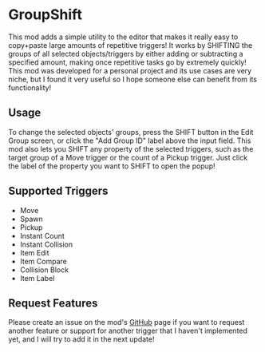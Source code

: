 # GroupShift

This mod adds a simple utility to the editor that makes it really easy to copy+paste large amounts of repetitive triggers! It works by <cj>SHIFTING</c> the groups of all selected objects/triggers by either adding or subtracting a specified amount, making once repetitive tasks go by extremely quickly! This mod was developed for a personal project and its use cases are very niche, but I found it very useful so I hope someone else can benefit from its functionality!

## Usage

To change the selected objects' groups, press the <cj>SHIFT</c> button in the Edit Group screen, or click the "Add Group ID" label above the input field. This mod also lets you <cj>SHIFT</c> any property of the selected triggers, such as the target group of a Move trigger or the count of a Pickup trigger. Just click the label of the property you want to <cj>SHIFT</c> to open the popup!

## Supported Triggers

 * Move
 * Spawn
 * Pickup
 * Instant Count
 * Instant Collision
 * Item Edit
 * Item Compare
 * Collision Block
 * Item Label

## Request Features

Please create an issue on the mod's [GitHub](https://github.com/glow13/GroupShift) page if you want to request another feature or support for another trigger that I haven't implemented yet, and I will try to add it in the next update!